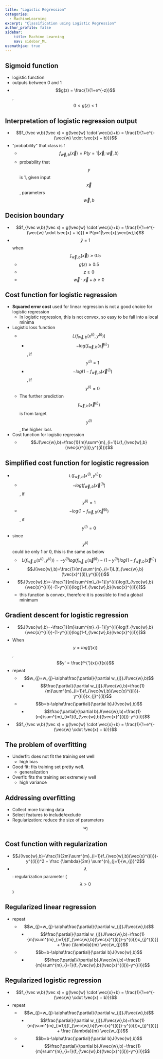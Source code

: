 ```yaml
---
title: "Logistic Regression"
categories:
  - MachineLearning 
excerpt: "Classification using Logistic Regression"
author_profile: false
sidebar:
    title: Machine Learning
    nav: sidebar_ML
usemathjax: true
---
```



## Sigmoid function

- logistic function
- outputs between 0 and 1
- $$g(z) = \frac{1}{1+e^{-z}}$$, $$0 < g(z) < 1$$

## Interpretation of logistic regression output

- $$f_{\vec w,b}(\vec x) = g(\vec{w} \cdot \vec{x}+b) = \frac{1}{1+e^{-(\vec{w} \cdot \vec{x} + b)}}$$
- "probability" that class is 1
  - $$f_{\vec w,b}(\vec x) = P(y=1|\vec{x};\vec{w},b)$$
  - probability that $$y$$ is 1, given input $$\vec{x}$$, parameters $$\vec{w}, b$$

## Decision boundary

- $$f_{\vec w,b}(\vec x) = g(\vec{w} \cdot \vec{x}+b) = \frac{1}{1+e^{-(\vec{w} \cdot \vec{x} + b)}}  = P(y=1|\vec{x};\vec{w},b)$$
- $$\hat{y}=1$$ when $$f_{\vec w,b}(\vec x) \geq 0.5$$
  - $$g(z) \geq 0.5$$
  - $$z\geq 0$$
  - $$\vec{w} \cdot \vec{x} + b \geq 0$$

## Cost function for logistic regression

- **Squared error cost** used for linear regression is not a good choice for logistic regression
  - In logistic regression, this is not convex, so easy to be fall into a local minima
- Logistic loss function
  - $$L(f_{\vec{w},b}(x^{(i)},y^{(i)}))$$
    - $$-log(f_{\vec{w},b}(\vec{x}^{(i)})$$, if $$y^{(i)}=1$$
    - $$-log(1-f_{\vec{w},b}(\vec{x}^{(i)})$$, if $$y^{(i)}=0$$
  - The further prediction $$f_{\vec{w},b}(\vec{x}^{(i)})$$ is from target $$y^{(i)}$$, the higher loss
- Cost function for logistic regression
  - $$J(\vec{w},b)=\frac{1}{m}\sum^{m}_{i=1}L(f_{\vec{w},b}(\vec{x}^{(i)},y^{(i)}))$$

## Simplified cost function for logistic regression

- $$L(f_{\vec{w},b}(x^{(i)},y^{(i)}))$$
  - $$-log(f_{\vec{w},b}(\vec{x}^{(i)})$$, if $$y^{(i)}=1$$
  - $$-log(1-f_{\vec{w},b}(\vec{x}^{(i)})$$, if $$y^{(i)}=0$$
- since $$y^{(i)}$$ could be only 1 or 0, this is the same as below
  - $$L(f_{\vec{w},b}(x^{(i)},y^{(i)}))=-y^{(i)}log(f_{\vec{w},b}(\vec{x}^{(i)})-(1-y^{(i)})log(1-f_{\vec{w},b}(\vec{x}^{(i)})$$
- $$J(\vec{w},b)=\frac{1}{m}\sum^{m}_{i=1}L(f_{\vec{w},b}(\vec{x}^{(i)},y^{(i)}))$$
- $$J(\vec{w},b)=-\frac{1}{m}\sum^{m}_{i=1}[y^{(i)}log(f_{\vec{w},b}(\vec{x}^{(i)})-(1-y^{(i)})log(1-f_{\vec{w},b}(\vec{x}^{(i)})]$$
  - this function is convex, therefore it is possible to find a global minimum

## Gradient descent for logistic regression

- $$J(\vec{w},b)=-\frac{1}{m}\sum^{m}_{i=1}[y^{(i)}log(f_{\vec{w},b}(\vec{x}^{(i)})-(1-y^{(i)})log(1-f_{\vec{w},b}(\vec{x}^{(i)})]$$
- When $$y=log(f(x))$$ , $$y' = \frac{f^{'}(x)}{f(x)}$$
- repeat
  - $$w_{j}=w_{j}-\alpha\frac{\partial}{\partial w_{j}}J(\vec{w},b)$$
    - $$\frac{\partial}{\partial w_{j}}J(\vec{w},b)=\frac{1}{m}\sum^{m}_{i=1}(f_{\vec{w},b}(\vec{x}^{(i)})-y^{(i)})x_{j}^{(i)}$$
  - $$b=b-\alpha\frac{\partial}{\partial b}J(\vec{w},b)$$
    - $$\frac{\partial}{\partial b}J(\vec{w},b)=\frac{1}{m}\sum^{m}_{i=1}(f_{\vec{w},b}(\vec{x}^{(i)})-y^{(i)})$$
- $$f_{\vec w,b}(\vec x) = g(\vec{w} \cdot \vec{x}+b) = \frac{1}{1+e^{-(\vec{w} \cdot \vec{x} + b)}}$$

## The problem of overfitting

- Underfit: does not fit the training set well
  - high bias
- Good fit: fits training set pretty well.
  - generalization
- Overfit: fits the training set extremely well
  - high variance

## Addressing overfitting

- Collect more training data
- Select features to include/exclude
- Regularization: reduce the size of parameters $$w_{j}$$

## Cost function with regularization

- $$J(\vec{w},b)=\frac{1}{2m}\sum^{m}_{i=1}(f_{\vec{w},b}(\vec{x}^{(i)})-y^{(i)})^2 + \frac {\lambda}{2m} \sum^{n}_{j=1}{w_{j}}^2$$
- $$\lambda$$: regularization parameter ($$\lambda > 0$$)

## Regularized linear regression

- repeat
  - $$w_{j}=w_{j}-\alpha\frac{\partial}{\partial w_{j}}J(\vec{w},b)$$
    - $$\frac{\partial}{\partial w_{j}}J(\vec{w},b)=\frac{1}{m}\sum^{m}_{i=1}[(f_{\vec{w},b}(\vec{x}^{(i)})-y^{(i)})x_{j}^{(i)}] + \frac {\lambda}{m} \vec{w_{j}}$$
  - $$b=b-\alpha\frac{\partial}{\partial b}J(\vec{w},b)$$
    - $$\frac{\partial}{\partial b}J(\vec{w},b)=\frac{1}{m}\sum^{m}_{i=1}(f_{\vec{w},b}(\vec{x}^{(i)})-y^{(i)})$$

## Regularized logistic regression

- $$f_{\vec w,b}(\vec x) = g(\vec{w} \cdot \vec{x}+b) = \frac{1}{1+e^{-(\vec{w} \cdot \vec{x} + b)}}$$
- repeat
  - $$w_{j}=w_{j}-\alpha\frac{\partial}{\partial w_{j}}J(\vec{w},b)$$
    - $$\frac{\partial}{\partial w_{j}}J(\vec{w},b)=\frac{1}{m}\sum^{m}_{i=1}[(f_{\vec{w},b}(\vec{x}^{(i)})-y^{(i)})x_{j}^{(i)}] + \frac {\lambda}{m} \vec{w_{j}}$$
  - $$b=b-\alpha\frac{\partial}{\partial b}J(\vec{w},b)$$
    - $$\frac{\partial}{\partial b}J(\vec{w},b)=\frac{1}{m}\sum^{m}_{i=1}(f_{\vec{w},b}(\vec{x}^{(i)})-y^{(i)})$$

